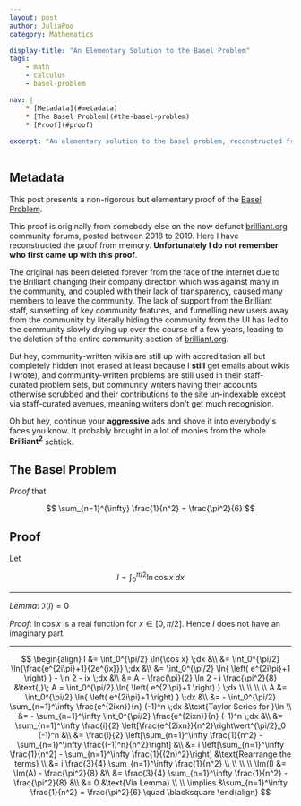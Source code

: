 ```yaml
---
layout: post
author: JuliaPoo
category: Mathematics

display-title: "An Elementary Solution to the Basel Problem"
tags:
    - math
    - calculus
    - basel-problem

nav: |
    * [Metadata](#metadata)
    * [The Basel Problem](#the-basel-problem)
    * [Proof](#proof)
    
excerpt: "An elementary solution to the basel problem, reconstructed from memory, from a source deleted from the internet by a shitty company."
---
```


## Metadata

This post presents a non-rigorous but elementary proof of the [Basel Problem](#the-basel-problem).

This proof is originally from somebody else on the now defunct [brilliant.org](https://brilliant.org/) community forums, posted between 2018 to 2019. Here I have reconstructed the proof from memory. **Unfortunately I do not remember who first came up with this proof**.

The original has been deleted forever from the face of the internet due to the Brilliant changing their company direction which was against many in the community, and coupled with their lack of transparency, caused many members to leave the community. The lack of support from the Brilliant staff, sunsetting of key community features, and funnelling new users away from the community by literally hiding the community from the UI has led to the community slowly drying up over the course of a few years, leading to the deletion of the entire community section of [brilliant.org](https://brilliant.org/).

But hey, community-written wikis are still up with accreditation all but completely hidden (not erased at least because I **still** get emails about wikis I wrote), and community-written problems are still used in their staff-curated problem sets, but community writers having their accounts otherwise scrubbed and their contributions to the site un-indexable except via staff-curated avenues, meaning writers don't get much recognision.

Oh but hey, continue your **aggressive** ads and shove it into everybody's faces you know. It probably brought in a lot of monies from the whole **$\text{Brilliant}^2$** schtick.

## The Basel Problem

<span class="glow-text">_Proof_</span> that

$$
\sum_{n=1}^{\infty} \frac{1}{n^2} = \frac{\pi^2}{6}
$$

## Proof

Let

$$
I = \int_0^{\pi/2} \ln{\cos x} \;dx
$$

***

<span class="glow-text">_Lemma_</span>: $\Im(I) = 0$

<span class="glow-text">_Proof_</span>: $\ln{\cos x}$ is a real function for $x \in [0, \pi/2]$. Hence $I$ does not have an imaginary part.

***

$$
\begin{align}
I &= \int_0^{\pi/2} \ln{\cos x} \;dx &\\
  &= \int_0^{\pi/2} \ln{\frac{e^{2i\pi}+1}{2e^{ix}}} \;dx &\\
  &= \int_0^{\pi/2} \ln{ \left( e^{2i\pi}+1 \right) } - \ln 2 - ix \;dx &\\
  &= A - \frac{\pi}{2} \ln 2 - i \frac{\pi^2}{8}
    &\text{,}\; A = \int_0^{\pi/2} \ln{ \left( e^{2i\pi}+1 \right) } \;dx \\
\\
\\
\\
A &= \int_0^{\pi/2} \ln{ \left( e^{2i\pi}+1 \right) } \;dx &\\
  &= - \int_0^{\pi/2} \sum_{n=1}^\infty \frac{e^{2ixn}}{n} (-1)^n \;dx
    &\text{Taylor Series for }\ln \\
  &= - \sum_{n=1}^\infty \int_0^{\pi/2} \frac{e^{2ixn}}{n} (-1)^n \;dx &\\
  &= \sum_{n=1}^\infty \frac{i}{2} \left[\frac{e^{2ixn}}{n^2}\right\vert^{\pi/2}_0 (-1)^n &\\
  &= \frac{i}{2} \left[\sum_{n=1}^\infty \frac{1}{n^2} - \sum_{n=1}^\infty \frac{(-1)^n}{n^2}\right] &\\
  &= i \left[\sum_{n=1}^\infty \frac{1}{n^2} - \sum_{n=1}^\infty \frac{1}{(2n)^2}\right]
     &\text{Rearrange the terms} \\
  &= i \frac{3}{4} \sum_{n=1}^\infty \frac{1}{n^2} \\
\\
\\
\\
\Im(I) &= \Im(A) - \frac{\pi^2}{8} &\\
       &= \frac{3}{4} \sum_{n=1}^\infty \frac{1}{n^2} - \frac{\pi^2}{8} &\\
       &= 0
          &\text{Via Lemma} \\
\\
\implies &\sum_{n=1}^\infty \frac{1}{n^2} = \frac{\pi^2}{6} \quad \blacksquare
\end{align}
$$